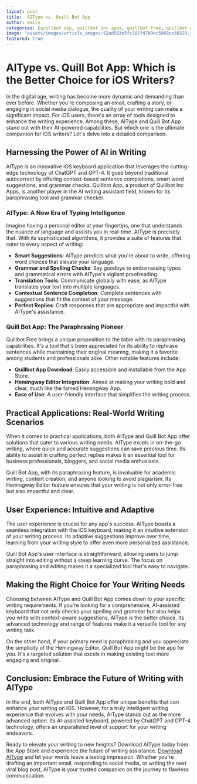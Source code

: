 ```yaml
---
layout: post
title:  AIType vs. Quill Bot App
author: emily
categories: [quillbot app, quillbot inc apps, quillbot free, quillbot app download, hemingwayapp, hemingway editor, hemingway app]
image: "assets/images/article_images/52ad563e5fc181f47b9ec5868ce38329.jpg"
featured: true
---
```


# AIType vs. Quill Bot App: Which is the Better Choice for iOS Writers?

In the digital age, writing has become more dynamic and demanding than ever before. Whether you're composing an email, crafting a story, or engaging in social media dialogue, the quality of your writing can make a significant impact. For iOS users, there's an array of tools designed to enhance the writing experience. Among these, AIType and Quill Bot App stand out with their AI-powered capabilities. But which one is the ultimate companion for iOS writers? Let's delve into a detailed comparison.

## Harnessing the Power of AI in Writing

AIType is an innovative iOS keyboard application that leverages the cutting-edge technology of ChatGPT and GPT-4. It goes beyond traditional autocorrect by offering context-based sentence completions, smart word suggestions, and grammar checks. Quillbot App, a product of Quillbot Inc Apps, is another player in the AI writing assistant field, known for its paraphrasing tool and grammar checker.

### AIType: A New Era of Typing Intelligence

Imagine having a personal editor at your fingertips, one that understands the nuance of language and assists you in real-time. AIType is precisely that. With its sophisticated algorithms, it provides a suite of features that cater to every aspect of writing:

- **Smart Suggestions**: AIType predicts what you're about to write, offering word choices that elevate your language.
- **Grammar and Spelling Checks**: Say goodbye to embarrassing typos and grammatical errors with AIType's vigilant proofreading.
- **Translation Tools**: Communicate globally with ease, as AIType translates your text into multiple languages.
- **Contextual Sentence Completion**: Complete sentences with suggestions that fit the context of your message.
- **Perfect Replies**: Craft responses that are appropriate and impactful with AIType's assistance.

### Quill Bot App: The Paraphrasing Pioneer

Quillbot Free brings a unique proposition to the table with its paraphrasing capabilities. It's a tool that's been appreciated for its ability to rephrase sentences while maintaining their original meaning, making it a favorite among students and professionals alike. Other notable features include:

- **Quillbot App Download**: Easily accessible and installable from the App Store.
- **Hemingway Editor Integration**: Aimed at making your writing bold and clear, much like the famed Hemingway App.
- **Ease of Use**: A user-friendly interface that simplifies the writing process.

## Practical Applications: Real-World Writing Scenarios

When it comes to practical applications, both AIType and Quill Bot App offer solutions that cater to various writing needs. AIType excels in on-the-go writing, where quick and accurate suggestions can save precious time. Its ability to assist in crafting perfect replies makes it an essential tool for business professionals, bloggers, and social media enthusiasts.

Quill Bot App, with its paraphrasing feature, is invaluable for academic writing, content creation, and anyone looking to avoid plagiarism. Its Hemingway Editor feature ensures that your writing is not only error-free but also impactful and clear.

## User Experience: Intuitive and Adaptive

The user experience is crucial for any app's success. AIType boasts a seamless integration with the iOS keyboard, making it an intuitive extension of your writing process. Its adaptive suggestions improve over time, learning from your writing style to offer even more personalized assistance.

Quill Bot App's user interface is straightforward, allowing users to jump straight into editing without a steep learning curve. The focus on paraphrasing and editing makes it a specialized tool that's easy to navigate.

## Making the Right Choice for Your Writing Needs

Choosing between AIType and Quill Bot App comes down to your specific writing requirements. If you're looking for a comprehensive, AI-assisted keyboard that not only checks your spelling and grammar but also helps you write with context-aware suggestions, AIType is the better choice. Its advanced technology and range of features make it a versatile tool for any writing task.

On the other hand, if your primary need is paraphrasing and you appreciate the simplicity of the Hemingway Editor, Quill Bot App might be the app for you. It's a targeted solution that excels in making existing text more engaging and original.

## Conclusion: Embrace the Future of Writing with AIType

In the end, both AIType and Quill Bot App offer unique benefits that can enhance your writing on iOS. However, for a truly intelligent writing experience that evolves with your needs, AIType stands out as the more advanced option. Its AI-assisted keyboard, powered by ChatGPT and GPT-4 technology, offers an unparalleled level of support for your writing endeavors.

Ready to elevate your writing to new heights? Download AIType today from the App Store and experience the future of writing assistance. [Download AIType](https://apps.apple.com/us/app/aitype-grammar-check-keyboard/id6469163944) and let your words leave a lasting impression. Whether you're drafting an important email, responding to social media, or writing the next viral blog post, AIType is your trusted companion on the journey to flawless communication.